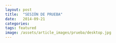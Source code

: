 ```yaml
---
layout: post
title:  "SESIÓN DE PRUEBA"
date:   2014-09-21 
categories: 
tags: featured
image: /assets/article_images/prueba/desktop.jpg
---
```


